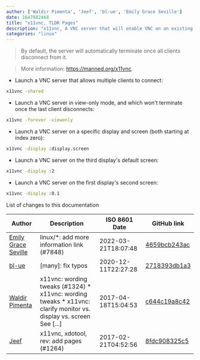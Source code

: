 ```yaml
---
author: ['Waldir Pimenta', 'Jeef', 'bl-ue', 'Emily Grace Seville']
date: 1647882468
title: "x11vnc, TLDR Pages"
description: "x11vnc, A VNC server that will enable VNC on an existing display server."
categories: "linux"
---
```

> By default, the server will automatically terminate once all clients disconnect from it.

> More information: <https://manned.org/x11vnc>.

- Launch a VNC server that allows multiple clients to connect:

```bash
x11vnc -shared
```

- Launch a VNC server in view-only mode, and which won't terminate once the last client disconnects:

```bash
x11vnc -forever -viewonly
```

- Launch a VNC server on a specific display and screen (both starting at index zero):

```bash
x11vnc -display :display.screen
```

- Launch a VNC server on the third display's default screen:

```bash
x11vnc -display :2
```

- Launch a VNC server on the first display's second screen:

```bash
x11vnc -display :0.1
```
List of changes to this documentation


Author | Description | ISO 8601 Date | GitHub link
------|-----|-----|-----
[Emily Grace Seville](mailto:emilyseville7cf@gmail.com) | linux/*: add more information link (#7848) | 2022-03-21T18:07:48 | [4659bcb243ac](https://github.com/tldr-pages/tldr/commit/4659bcb243ac572c9e0c95117097801f1e62bda4)
[bl-ue](mailto:54780737+bl-ue@users.noreply.github.com) | [many]: fix typos | 2020-12-11T22:27:28 | [2718393db1a3](https://github.com/tldr-pages/tldr/commit/2718393db1a358b04f94effb6a8b16e61647fb0b)
[Waldir Pimenta](mailto:waldyrious@gmail.com) | x11vnc: wording tweaks (#1324) * x11vnc: wording tweaks * x11vnc: clarify monitor vs. display vs. screen See [...] | 2017-04-18T15:04:53 | [c644c19a8c42](https://github.com/tldr-pages/tldr/commit/c644c19a8c42c98f28bed297698e5f6c68931623)
[Jeef](mailto:jeeftor@users.noreply.github.com) | x11vnc, xdotool, rev: add pages (#1264) | 2017-02-21T04:52:56 | [8fdc908325c5](https://github.com/tldr-pages/tldr/commit/8fdc908325c52c333fc3652a3afd38a54cff21b7)


